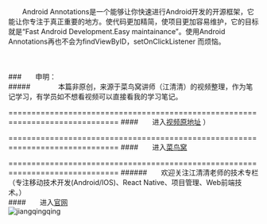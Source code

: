 　　Android Annotations是一个能够让你快速进行Android开发的开源框架，它能让你专注于真正重要的地方。使代码更加精简，使项目更加容易维护，它的目标就是“Fast Android Development.Easy maintainance”。使用Android Annotations再也不会为findViewByID，setOnClickListener 而烦恼。
<br/>
<br/>
<br/>
<br/>
###　　申明：<br/>
#####　　　　本篇非原创，来源于菜鸟窝讲师（江清清）的视频整理，作为笔记学习，有学员如不想看视频可以直接看我的学习笔记。
<br/>

==============================================================================
####　　进入[视频原地址](http://www.cniao5.com/course/10074) ） 
<br/>

==============================================================================
####　　进入[菜鸟窝](http://www.cniao5.com/)

==============================================================================
######　　欢迎关注江清清老师的技术专栏（专注移动技术开发(Android/IOS)、React Native、项目管理、Web前端技术。）<br/>
####　　进入[官网](http://www.lcode.org/)
　　　　<br/>
![jiangqingqing](http://lookcode-wordpress.stor.sinaapp.com/uploads/2016/01/qrcode_for_gh_c6208faa1f42_430.jpg "微信订阅号:codedev123")
 
